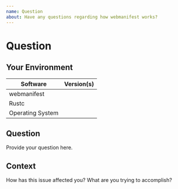 ```yaml
---
name: Question
about: Have any questions regarding how webmanifest works?
---
```


# Question
## Your Environment
| Software         | Version(s) |
| ---------------- | ---------- |
| webmanifest      |
| Rustc            |
| Operating System |

## Question
Provide your question here.

## Context
How has this issue affected you? What are you trying to accomplish?

